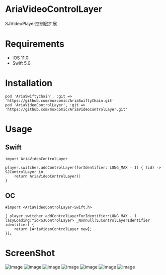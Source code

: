 # AriaVideoControlLayer
SJVideoPlayer控制层扩展
# Requirements
- iOS 11.0
- Swift 5.0
# Installation
```
pod 'AriaSwiftyChain', :git => 'https://github.com/moxcomic/AriaSwiftyChain.git'
pod 'AriaVideoControlLayer', :git => 'https://github.com/moxcomic/AriaVideoControlLayer.git'
```
# Usage
## Swift
```
import AriaVideoControlLayer

player.switcher.addControlLayer(forIdentifier: LONG_MAX - 1) { (id) -> SJControlLayer in
    return AriaVideoControlLayer()
}
```
## OC
```
#import <AriaVideoControlLayer-Swift.h>

[_player.switcher addControlLayerForIdentifier:LONG_MAX - 1 lazyLoading:^id<SJControlLayer> _Nonnull(SJControlLayerIdentifier identifier) {
    return [AriaVideoControlLayer new];
}];
```
# ScreenShot
![image](https://raw.githubusercontent.com/moxcomic/AriaVideoControlLayer/master/ScreenShot/S1.PNG)
![image](https://raw.githubusercontent.com/moxcomic/AriaVideoControlLayer/master/ScreenShot/S2.PNG)
![image](https://raw.githubusercontent.com/moxcomic/AriaVideoControlLayer/master/ScreenShot/S3.PNG)
![image](https://raw.githubusercontent.com/moxcomic/AriaVideoControlLayer/master/ScreenShot/S4.PNG)
![image](https://raw.githubusercontent.com/moxcomic/AriaVideoControlLayer/master/ScreenShot/S5.PNG)
![image](https://raw.githubusercontent.com/moxcomic/AriaVideoControlLayer/master/ScreenShot/S6.PNG)
![image](https://raw.githubusercontent.com/moxcomic/AriaVideoControlLayer/master/ScreenShot/S7.PNG)